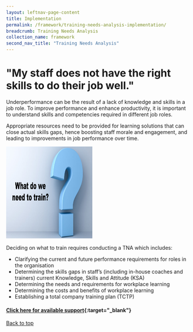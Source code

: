 ```yaml
---
layout: leftnav-page-content
title: Implementation
permalink: /framework/training-needs-analysis-implementation/
breadcrumb: Training Needs Analysis
collection_name: framework
second_nav_title: "Training Needs Analysis"
---
```



# **"My staff does not have the right skills to do their job well."**

Underperformance can be the result of a lack of knowledge and skills in a job role. To improve performance and enhance productivity, it is important to understand skills and competencies required in different job roles.

Appropriate resources need to be provided for learning solutions that can close actual skills gaps, hence boosting staff morale and engagement, and leading to improvements in job performance over time. 

<img src="/images/test/trainquestion.png" alt="tna" style="width:235px;height:250px;">


Deciding on what to train requires conducting a TNA which includes:

- Clarifying the current and future performance requirements for roles in the organisation
- Determining the skills gaps in staff’s (including in-house coaches and trainers) current Knowledge, Skills and Attitude (KSA)
- Determining  the needs and requirements for workplace learning
- Determining the costs and benefits of workplace learning
- Establishing a total company training plan (TCTP)


#### [Click here for available support](https://nyp-wpl-staging.netlify.com/framework/training-needs-analysis-support/){:target="_blank"}

[Back to top](#top)
